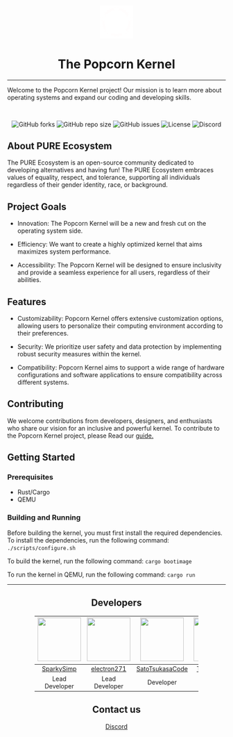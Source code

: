 <div align="center">

<img src="./images/icons/popcorn-white.svg" style="width: 15%;"></img>
<h1>The Popcorn Kernel</h1>

---

</div>

Welcome to the Popcorn Kernel project! Our mission is to learn more about operating systems and expand our coding and developing skills.

<div align="center">

<br/>

![GitHub forks](https://img.shields.io/github/forks/popcorn-kernel/popcorn)
![GitHub repo size](https://img.shields.io/github/repo-size/popcorn-kernel/popcorn)
![GitHub issues](https://img.shields.io/github/issues/popcorn-kernel/popcorn)
![License](https://img.shields.io/github/license/popcorn-kernel/popcorn)
![Discord](https://img.shields.io/discord/1128805264628383784?color=%235865F2&link=https%3A%2F%2Fdiscord.gg%2Fd9974fz5sS)

</div>

## About PURE Ecosystem
The PURE Ecosystem is an open-source community dedicated to developing alternatives and having fun! The PURE Ecosystem embraces values of equality, respect, and tolerance, supporting all individuals regardless of their gender identity, race, or background.

## Project Goals
- Innovation: The Popcorn Kernel will be a new and fresh cut on the operating system side.

- Efficiency: We want to create a highly optimized kernel that aims maximizes system performance.

- Accessibility: The Popcorn Kernel will be designed to ensure inclusivity and provide a seamless experience for all users, regardless of their abilities.

## Features
- Customizability: Popcorn Kernel offers extensive customization options, allowing users to personalize their computing environment according to their preferences.

- Security: We prioritize user safety and data protection by implementing robust security measures within the kernel.

- Compatibility: Popcorn Kernel aims to support a wide range of hardware configurations and software applications to ensure compatibility across different systems.

## Contributing

We welcome contributions from developers, designers, and enthusiasts who share our vision for an inclusive and powerful kernel. To contribute to the Popcorn Kernel project, please Read our [guide.](https://github.com/popcorn-kernel/popcorn/blob/main/CONTRIBUTING.md)

## Getting Started
### Prerequisites
- Rust/Cargo
- QEMU

### Building and Running
Before building the kernel, you must first install the required dependencies. To install the dependencies, run the following command:
```./scripts/configure.sh```

To build the kernel, run the following command:
```cargo bootimage```

To run the kernel in QEMU, run the following command:
```cargo run```

---

<div style="width: 75%; margin: 0 auto;">
    <div align="center">

## Developers



  | <img src="https://github.com/SparkySimp.png" width="100" height="100"> | <img src="https://github.com/electron271.png" width="100" height="100"> | <img src="https://github.com/SatoTsukasaCode.png" width="100" height="100"> | <img src="https://github.com/Techiesplash.png" width="100" height="100"> |  <img src="https://github.com/HackedOS.png" width="100" height="100"> | <img src="https://github.com/Lily8000.png" width="100" height="100"> |
  |:---:|:---:|:---:|:---:|:---:|:---:|
  | [SparkySimp](https://github.com/SparkySimp) | [electron271](https://github.com/electron271) | [SatoTsukasaCode](https://github.com/SatoTsukasaCode) | [Techiesplash](https://github.com/Techiesplash) | [HackedOS](https://github.com/HackedOS) | [Lily8000](https://github.com/Lily8000) |
  | Lead Developer | Lead Developer | Developer | Developer | Developer | Documentation |
</div>
</div>

<div align="center">

## Contact us
 [Discord](https://discord.gg/d9974fz5sS)

</div>

